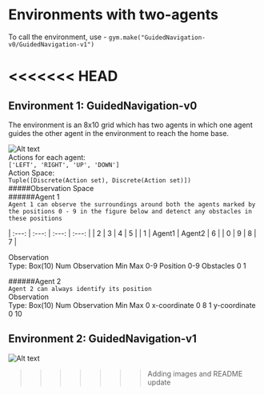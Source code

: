# Environments with two-agents

To call the environment, use - `gym.make("GuidedNavigation-v0/GuidedNavigation-v1")`

<<<<<<< HEAD
=======
## Environment 1: GuidedNavigation-v0

The environment is an 8x10 grid which has two agents in which one agent guides the other agent in the environment to reach the home base.

![Alt text](envs/two_agents/images/GuidedNavigation-v0.jpg?raw=true "GuidedNavigation - v0")<br />
Actions for each agent: <br />
```['LEFT', 'RIGHT', 'UP', 'DOWN']```<br />
Action Space: <br />
```Tuple([Discrete(Action set), Discrete(Action set)])```<br />
#####Observation Space<br />
######Agent 1<br />
```Agent 1 can observe the surroundings around both the agents marked by the positions 0 - 9 in the figure below and detenct any obstacles in these positions```<br/>

|     :---:     |     :---:     |     :---:     |     :---:     |
|       2       |       3       |       4       |       5       |
|       1       |     Agent1    |     Agent2    |       6       |
|       0       |       9       |       8       |       7       |

Observation<br/>
Type: Box(10)
    Num	     Observation                 Min         Max
    0-9	     Position 0-9 Obstacles       0           1


######Agent 2<br />
```Agent 2 can always identify its position ```<br/>
Observation<br/>
Type: Box(10)
    Num	     Observation       Min         Max
     0	     x-coordinate       0           8
     1	     y-coordinate       0           10


## Environment 2: GuidedNavigation-v1

![Alt text](envs/two_agents/images/GuidedNavigation-v1.jpg?raw=true "GuidedNavigation - v1")
>>>>>>> Adding images and README update
